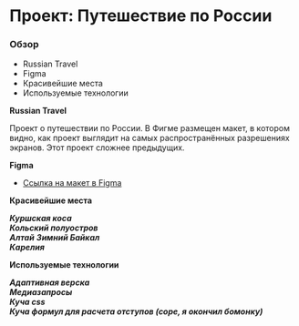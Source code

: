 # Проект: Путешествие по России

### Обзор
* Russian Travel
* Figma
* Красивейшие места
* Используемые технологии

**Russian Travel**

Проект о путешествии по России.
В Фигме размещен макет, в котором видно, как проект выглядит на самых распространённых разрешениях экранов.
Этот проект сложнее предыдущих.

**Figma**

* [Ссылка на макет в Figma](https://www.figma.com/file/5S2WSbEFL6awjVWJ0NWL8Q/Sprint-3_-Russia-_-desktop-mobile?node-id=28503%3A0)

**Красивейшие места**

***Куршская коса <br />***
***Кольский полуостров <br />***
***Алтай***
***Зимний Байкал <br />***
***Карелия <br />***

**Используемые технологии**

***Адаптивная верска <br />***
***Медиазапросы <br />***
***Куча css <br />***
***Куча формул для расчета отступов (соре, я окончил бомонку) <br />***